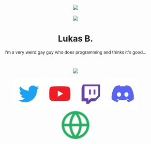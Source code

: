 
<p align="center">
    <img src="https://avatars.githubusercontent.com/u/42236133?s=400&u=93f93833806dd7d154fb711473877c0121ecec5a&v=4" width="100">
    <br>
    <br>
    <img src="https://discord.c99.nl/widget/theme-2/300322408261222411.png">
</p>


<h1 align="center">Lukas B.</h1>
<p align="center">I'm a very weird gay guy who does programming and thinks it's good...</p>

<br />

<p align="center">
 <img src="https://github-readme-stats.vercel.app/api?username=iknow13&hide_title=true&count_private=false&show_icons=true&theme=github_dark&hide_border=true&bg_color=00000000"/>
</p>

<p float="left" align="center">
    <a href="https://twitter.com/iknow13O" title="Twitter"><img src="./resources/Twitter.svg" width="100"></a>
    <a href="https://www.youtube.com/c/iknow13-gay" title="YouTube"><img src="./resources/YouTube.svg" width="100"></a>
    <a href="https://twitch.tv/iknow13" title="Twitch"><img src="./resources/Twitch.svg" width="100"></a>
    <a href="https://discord.bradycat.me/" title="Discord"><img src="./resources/Discord.svg" width="100"></a>
    <a href="https://iknow13.de/" title="My Website"><img src="./resources/Website.svg" width="100"></a>
</p>
